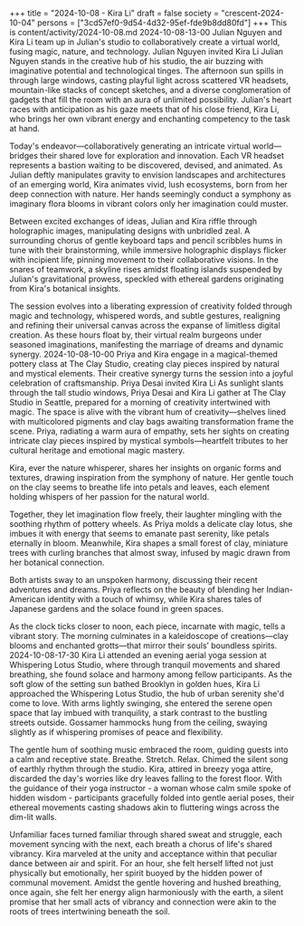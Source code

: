 +++
title = "2024-10-08 - Kira Li"
draft = false
society = "crescent-2024-10-04"
persons = ["3cd57ef0-9d54-4d32-95ef-fde9b8dd80fd"]
+++
This is content/activity/2024-10-08.md
2024-10-08-13-00
Julian Nguyen and Kira Li team up in Julian's studio to collaboratively create a virtual world, fusing magic, nature, and technology.
Julian Nguyen invited Kira Li
Julian Nguyen stands in the creative hub of his studio, the air buzzing with imaginative potential and technological tinges. The afternoon sun spills in through large windows, casting playful light across scattered VR headsets, mountain-like stacks of concept sketches, and a diverse conglomeration of gadgets that fill the room with an aura of unlimited possibility. Julian's heart races with anticipation as his gaze meets that of his close friend, Kira Li, who brings her own vibrant energy and enchanting competency to the task at hand.

Today's endeavor—collaboratively generating an intricate virtual world—bridges their shared love for exploration and innovation. Each VR headset represents a bastion waiting to be discovered, devised, and animated. As Julian deftly manipulates gravity to envision landscapes and architectures of an emerging world, Kira animates vivid, lush ecosystems, born from her deep connection with nature. Her hands seemingly conduct a symphony as imaginary flora blooms in vibrant colors only her imagination could muster.

Between excited exchanges of ideas, Julian and Kira riffle through holographic images, manipulating designs with unbridled zeal. A surrounding chorus of gentle keyboard taps and pencil scribbles hums in tune with their brainstorming, while immersive holographic displays flicker with incipient life, pinning movement to their collaborative visions. In the snares of teamwork, a skyline rises amidst floating islands suspended by Julian's gravitational prowess, speckled with ethereal gardens originating from Kira's botanical insights.

The session evolves into a liberating expression of creativity folded through magic and technology, whispered words, and subtle gestures, realigning and refining their universal canvas across the expanse of limitless digital creation. As these hours float by, their virtual realm burgeons under seasoned imaginations, manifesting the marriage of dreams and dynamic synergy.
2024-10-08-10-00
Priya and Kira engage in a magical-themed pottery class at The Clay Studio, creating clay pieces inspired by natural and mystical elements. Their creative synergy turns the session into a joyful celebration of craftsmanship.
Priya Desai invited Kira Li
As sunlight slants through the tall studio windows, Priya Desai and Kira Li gather at The Clay Studio in Seattle, prepared for a morning of creativity intertwined with magic. The space is alive with the vibrant hum of creativity—shelves lined with multicolored pigments and clay bags awaiting transformation frame the scene. Priya, radiating a warm aura of empathy, sets her sights on creating intricate clay pieces inspired by mystical symbols—heartfelt tributes to her cultural heritage and emotional magic mastery.

Kira, ever the nature whisperer, shares her insights on organic forms and textures, drawing inspiration from the symphony of nature. Her gentle touch on the clay seems to breathe life into petals and leaves, each element holding whispers of her passion for the natural world.

Together, they let imagination flow freely, their laughter mingling with the soothing rhythm of pottery wheels. As Priya molds a delicate clay lotus, she imbues it with energy that seems to emanate past serenity, like petals eternally in bloom. Meanwhile, Kira shapes a small forest of clay, miniature trees with curling branches that almost sway, infused by magic drawn from her botanical connection.

Both artists sway to an unspoken harmony, discussing their recent adventures and dreams. Priya reflects on the beauty of blending her Indian-American identity with a touch of whimsy, while Kira shares tales of Japanese gardens and the solace found in green spaces.

As the clock ticks closer to noon, each piece, incarnate with magic, tells a vibrant story. The morning culminates in a kaleidoscope of creations—clay blooms and enchanted grotts—that mirror their souls’ boundless spirits.
2024-10-08-17-30
Kira Li attended an evening aerial yoga session at Whispering Lotus Studio, where through tranquil movements and shared breathing, she found solace and harmony among fellow participants.
As the soft glow of the setting sun bathed Brooklyn in golden hues, Kira Li approached the Whispering Lotus Studio, the hub of urban serenity she'd come to love. With arms lightly swinging, she entered the serene open space that lay imbued with tranquility, a stark contrast to the bustling streets outside. Gossamer hammocks hung from the ceiling, swaying slightly as if whispering promises of peace and flexibility.

The gentle hum of soothing music embraced the room, guiding guests into a calm and receptive state. Breathe. Stretch. Relax. Chimed the silent song of earthly rhythm through the studio. Kira, attired in breezy yoga attire, discarded the day's worries like dry leaves falling to the forest floor. With the guidance of their yoga instructor - a woman whose calm smile spoke of hidden wisdom - participants gracefully folded into gentle aerial poses, their ethereal movements casting shadows akin to fluttering wings across the dim-lit walls.

Unfamiliar faces turned familiar through shared sweat and struggle, each movement syncing with the next, each breath a chorus of life's shared vibrancy. Kira marveled at the unity and acceptance within that peculiar dance between air and spirit. For an hour, she felt herself lifted not just physically but emotionally, her spirit buoyed by the hidden power of communal movement. Amidst the gentle hovering and hushed breathing, once again, she felt her energy align harmoniously with the earth, a silent promise that her small acts of vibrancy and connection were akin to the roots of trees intertwining beneath the soil.
